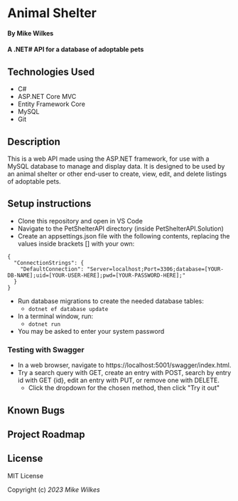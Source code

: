 # Animal Shelter
#### By Mike Wilkes
#### A .NET# API for a database of adoptable pets
## Technologies Used

- C#
- ASP.NET Core MVC
- Entity Framework Core
- MySQL
- Git

## Description

This is a web API made using the ASP.NET framework, for use with a MySQL database to manage and display data. It is designed to be used by an animal shelter or other end-user to create, view, edit, and delete listings of adoptable pets.

## Setup instructions

- Clone this repository and open in VS Code
- Navigate to the PetShelterAPI directory (inside PetShelterAPI.Solution)
- Create an appsettings.json file with the following contents, replacing the values inside brackets [] with your own:

```
{
  "ConnectionStrings": {
    "DefaultConnection": "Server=localhost;Port=3306;database=[YOUR-DB-NAME];uid=[YOUR-USER-HERE];pwd=[YOUR-PASSWORD-HERE];"
  }
}
```
- Run database migrations to create the needed database tables: 
  - `dotnet ef database update`
- In a terminal window, run:
  - `dotnet run`
- You may be asked to enter your system password

### Testing with Swagger
- In a web browser, navigate to https://localhost:5001/swagger/index.html.
- Try a search query with GET, create an entry with POST, search by entry id with GET {id}, edit an entry with PUT, or remove one with DELETE.
  - Click the dropdown for the chosen method, then click "Try it out"

## Known Bugs

## Project Roadmap

## License

MIT License

Copyright (c) _2023_ _Mike Wilkes_